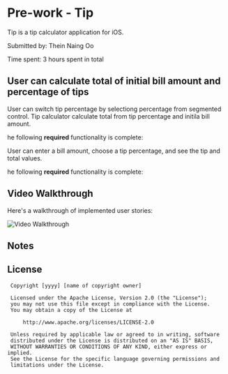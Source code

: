 # Pre-work -  Tip

Tip  is a tip calculator application for iOS.

Submitted by:  Thein Naing Oo

Time spent:  3 hours spent in total

## User can calculate total of initial bill amount and percentage of tips 
User can switch tip percentage by selectiong percentage from segmented control.
Tip calculator calculate total from tip percentage and initila bill amount.

he following **required** functionality is complete:

 User can enter a bill amount, choose a tip percentage, and see the tip and total values.
 
 he following **required** functionality is complete:

 ## Video Walkthrough 

 Here's a walkthrough of implemented user stories:

 <img src='https://i.postimg.cc/Xq2gBgNp/tip-calculator.gif' title='Video Walkthrough' width='' alt='Video Walkthrough' />
 
 ## Notes

 
 

 ## License

     Copyright [yyyy] [name of copyright owner]

     Licensed under the Apache License, Version 2.0 (the "License");
     you may not use this file except in compliance with the License.
     You may obtain a copy of the License at

         http://www.apache.org/licenses/LICENSE-2.0

     Unless required by applicable law or agreed to in writing, software
     distributed under the License is distributed on an "AS IS" BASIS,
     WITHOUT WARRANTIES OR CONDITIONS OF ANY KIND, either express or implied.
     See the License for the specific language governing permissions and
     limitations under the License.
